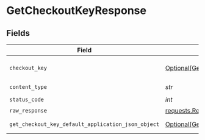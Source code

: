 # GetCheckoutKeyResponse


## Fields

| Field                                                                                                             | Type                                                                                                              | Required                                                                                                          | Description                                                                                                       |
| ----------------------------------------------------------------------------------------------------------------- | ----------------------------------------------------------------------------------------------------------------- | ----------------------------------------------------------------------------------------------------------------- | ----------------------------------------------------------------------------------------------------------------- |
| `checkout_key`                                                                                                    | [Optional[GetCheckoutKeyCheckoutKey]](../../models/operations/getcheckoutkeycheckoutkey.md)                       | :heavy_minus_sign:                                                                                                | The checkout key.                                                                                                 |
| `content_type`                                                                                                    | *str*                                                                                                             | :heavy_check_mark:                                                                                                | N/A                                                                                                               |
| `status_code`                                                                                                     | *int*                                                                                                             | :heavy_check_mark:                                                                                                | N/A                                                                                                               |
| `raw_response`                                                                                                    | [requests.Response](https://requests.readthedocs.io/en/latest/api/#requests.Response)                             | :heavy_minus_sign:                                                                                                | N/A                                                                                                               |
| `get_checkout_key_default_application_json_object`                                                                | [Optional[GetCheckoutKeyDefaultApplicationJSON]](../../models/operations/getcheckoutkeydefaultapplicationjson.md) | :heavy_minus_sign:                                                                                                | Error response.                                                                                                   |